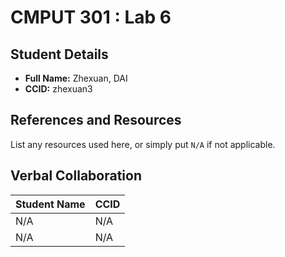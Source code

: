 # CMPUT 301 : Lab 6

## Student Details

- **Full Name:** Zhexuan, DAI
- **CCID:** zhexuan3

## References and Resources

List any resources used here, or simply put `N/A` if not applicable.

## Verbal Collaboration

| Student Name | CCID     |
| ------------ | -------- |
|     N/A      |    N/A   |
|     N/A      |    N/A   |
